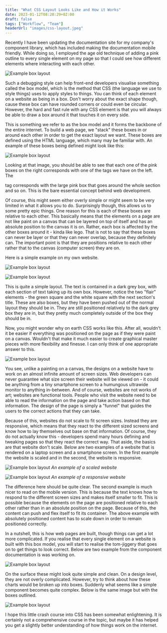 ```yaml
---
title: "What CSS Layout Looks Like and How it Works"
date: 2023-01-12T08:28:29+02:00
draft: false
tags: ["Workflow", "Team"]
headerUrl: "images/css-layout.jpeg"
---
```


Recently I have been updating the documentation site for my company's component library, which has included making the documentation mobile friendly. While doing so, I employed the age old technique of adding a pink outline to every single element on my page so that I could see how different elements where interacting with each other.

![Example box layout](/images/css-layout/fig1.png "Example box layout")

Such a debugging style can help front-end developers visualise something called the box model, which is the method that CSS (the language we use to style things) uses to apply styles to things. You can think of each element on a website as being in a box. Don't worry about the exact shape though, cause these box can have rounded corners or could even be circular. However, the hard and fast rule with any CSS element is that you will always be able to draw a box around it that touches it on every side.

This is something we refer to as the box model and it forms the backbone of the entire internet. To build a web page, we "stack" these boxes in or around each other in order to get the exact layout we want. These boxes are defined using the HTML language, which many may be familiar with. An example of these boxes being defined might look like this:

![Example box layout](/images/css-layout/fig2.png "Example box layout")

Looking at that image, you should be able to see that each one of the pink boxes on the right corresponds with one of the tags we have on the left. The <article> tag corresponds with the large pink box that goes around the whole section and so on. This is the bare essential concept behind web development. 

Of course, this might seem either overly simple or might seem to be very limited in what it allows you to do. Surprisingly though, this allows us to some pretty epic things. One reason for this is each of these boxes are relative to each other. This basically means that the elements on a page are not like paint on a canvas that can be layered on top of itself and has an absolute position to the canvas it is on. Rather, each box is affected by the other boxes around it - kinda like lego. That is not to say that these boxes can never be layer or that they can never overlap, because they definitely can. The important point is that they are positions relative to each other rather that to the canvas (computer screen) they are on. 

Here is a simple example on my own website.

![Example box layout](/images/css-layout/fig3.png "Example box layout")

![Example box layout](/images/css-layout/fig4.png "Example box layout")

This is quite a simple layout. The text is contained in a dark grey box, with each section of text taking up its own box. However, notice the two "flair" elements - the green square and the white square with the next section's title. These are also boxes, but they have been pushed out of the normal layout they should be in. They are still positioned relatively to the dark grey box they are in, but they pretty much completely outside of the box they should be in.

Now, you might wonder why on earth CSS works like this. After all, wouldn't it be easier if everything was positioned on the page as if they were paint on a canvas. Wouldn't that make it much easier to create graphical master pieces with more flexibility and finesse. I can only think of one appropriate answer to this.

![Example box layout](/images/css-layout/fig5.gif "Example box layout")

You see, unlike a painting on a canvas, the designs on a website have to work on an almost infinite amount of screen sizes. Web developers can never guarantee what size screen their website will be viewed on - it could be anything from a tiny smartphone screen to a humungous ultrawide monitor to anything in-between. And of course, websites are not works of art; websites are functional tools. People who visit the website need to be able to read the information on the page and take action based on that information. The design of the page is simply a "funnel" that guides the users to the correct actions that they can take. 

Because of this, websites do not scale to fit screen sizes. Instead they are responsive, which means that they react to the different sized screens and know how to lay themselves out base on that information. Of course, they do not actually know this - developers spend many hours defining and tweaking pages so that they react the correct way. That aside, the basics are that website don't scale. Below are two examples of a website that is rendered on a laptop screen and a smartphone screen. In the first example the website is scaled and in the second, the website is responsive.

![Example box layout](/images/css-layout/fig6.png "Example box layout")
*An example of a scaled website*

![Example box layout](/images/css-layout/fig7.png "Example box layout")
*An example of a responsive website*

The difference here should be quite clear. The second example is much nicer to read on the mobile version. This is because the text knows how to respond to the different screen sizes and makes itself smaller to fit. This is possible because the elements on the page are positioned relative to each other rather than in an absolute position on the page. Because of this, the content can push and flex itself to fit its container. The above example with absolutely positioned content has to scale down in order to remain positioned correctly. 

In a nutshell, this is how web pages are built, though things can get a lot more complicated. If you realise that every single element on a website is built with this box model, you will start to realise the tom-jiggery that goes on to get things to look correct. Below are two example from the component documentation is was working on.

![Example box layout](/images/css-layout/fig8.png "Example box layout")

On the surface these might look quite simple and clean. On a design level, they are not overly complicated. However, try to think about how these charts would be broken up into boxes. Suddenly what seems like a simple component becomes quite complex. Below is the same image but with the boxes outlined.

![Example box layout](/images/css-layout/fig9.png "Example box layout")

I hope this little crash course into CSS has been somewhat enlightening. It is certainly not a comprehensive course in the topic, but maybe it has helped you get a slightly better understanding of how things work on the internet. 